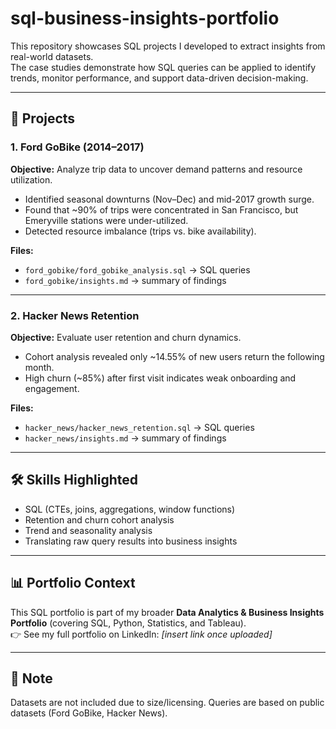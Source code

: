 # sql-business-insights-portfolio

This repository showcases SQL projects I developed to extract insights from real-world datasets.  
The case studies demonstrate how SQL queries can be applied to identify trends, monitor performance, and support data-driven decision-making.  

---

## 📂 Projects

### 1. Ford GoBike (2014–2017)
**Objective:** Analyze trip data to uncover demand patterns and resource utilization.  
- Identified seasonal downturns (Nov–Dec) and mid-2017 growth surge.  
- Found that ~90% of trips were concentrated in San Francisco, but Emeryville stations were under-utilized.  
- Detected resource imbalance (trips vs. bike availability).

**Files:**  
- `ford_gobike/ford_gobike_analysis.sql` → SQL queries  
- `ford_gobike/insights.md` → summary of findings

---

### 2. Hacker News Retention
**Objective:** Evaluate user retention and churn dynamics.  
- Cohort analysis revealed only ~14.55% of new users return the following month.  
- High churn (~85%) after first visit indicates weak onboarding and engagement.

**Files:**  
- `hacker_news/hacker_news_retention.sql` → SQL queries  
- `hacker_news/insights.md` → summary of findings

---

## 🛠️ Skills Highlighted
- SQL (CTEs, joins, aggregations, window functions)  
- Retention and churn cohort analysis  
- Trend and seasonality analysis  
- Translating raw query results into business insights  

---

## 📊 Portfolio Context
This SQL portfolio is part of my broader **Data Analytics & Business Insights Portfolio** (covering SQL, Python, Statistics, and Tableau).  
👉 See my full portfolio on LinkedIn: *[insert link once uploaded]*  

---

## 📌 Note
Datasets are not included due to size/licensing. Queries are based on public datasets (Ford GoBike, Hacker News).  

